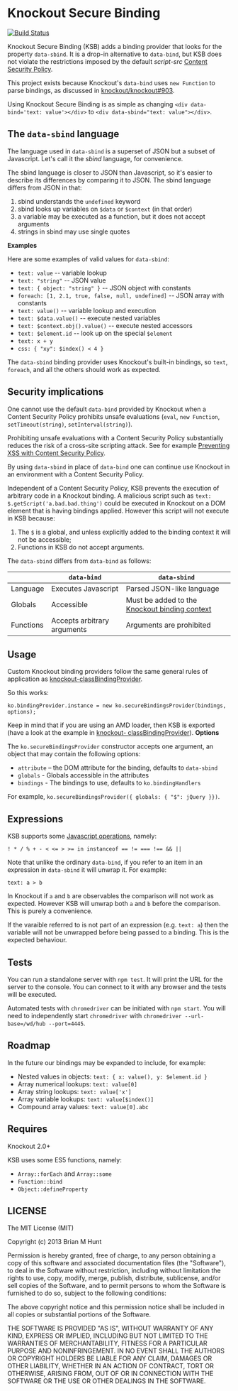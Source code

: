 Knockout Secure Binding
=======================

 [![Build Status](https://secure.travis-ci.org/brianmhunt/knockout-secure-binding.png?branch=master)](https://travis-ci.org/brianmhunt/knockout-secure-binding)

<!--  [![Selenium Test Status](https://saucelabs.com/browser-matrix/brianmhunt.svg)](https://saucelabs.com/u/brianmhunt)
 -->

Knockout Secure Binding (KSB) adds a binding provider that looks for the
property `data-sbind`. It is a drop-in alternative to `data-bind`, but KSB
does not violate the restrictions imposed by the default *script-src*
[Content Security Policy](http://www.w3.org/TR/CSP/).

This project exists because Knockout's `data-bind` uses `new Function` to
parse bindings, as discussed in
[knockout/knockout#903](https://github.com/knockout/knockout/issues/903).

Using Knockout Secure Binding is as simple as changing `<div data-bind='text: value'></div>` to `<div data-sbind="text: value"></div>`.


The `data-sbind` language
---

The language used in `data-sbind` is a superset of JSON but a subset of Javascript. Let's call it the *sbind* language, for convenience.

The sbind language is closer to JSON than Javascript, so it's easier to describe its differences by comparing it to JSON. The sbind language differs from JSON in that:

1. sbind understands the `undefined` keyword
2. sbind looks up variables on `$data` or `$context` (in that order)
3. a variable may be executed as a function, but it does not accept arguments
4. strings in sbind may use single quotes


**Examples**

Here are some examples of valid values for `data-sbind`:

- `text: value` -- variable lookup
- `text: "string"` -- JSON value
- `text: { object: "string" }` -- JSON object with constants
- `foreach: [1, 2.1, true, false, null, undefined]` -- JSON array with
    constants
- `text: value()` -- variable lookup and execution
- `text: $data.value()` -- execute nested variables
- `text: $context.obj().value()` -- execute nested accessors
- `text: $element.id` -- look up on the special `$element`
- `text: x + y`
- `css: { "xy": $index() < 4 }`

The `data-sbind` binding provider uses Knockout's built-in bindings, so
`text`, `foreach`, and all the others should work as expected.


Security implications
---

One cannot use the default `data-bind` provided by Knockout when a
Content Security Policy prohibits unsafe evaluations (`eval`,
`new Function`, `setTimeout(string)`, `setInterval(string)`).

Prohibiting unsafe evaluations with a Content Security Policy substantially reduces the risk
of a cross-site scripting attack. See for example [Preventing XSS with Content Security Policy](http://benvinegar.github.io/csp-talk-2013/).

By using `data-sbind` in place of `data-bind` one can continue use
Knockout in an environment with a Content Security Policy.

Independent of a Content Security Policy, KSB prevents the execution of arbitrary code in a Knockout binding. A malicious script such as
`text: $.getScript('a.bad.bad.thing')` could be executed in Knockout on a DOM element that is having bindings applied. However this script
will not execute in KSB because:

1. The `$` is a global, and unless explicitly added to the binding context it will not be accessible;
2. Functions in KSB do not accept arguments.

The `data-sbind` differs from `data-bind` as follows:

|           | `data-bind` | `data-sbind`
| --- | --- | ---
| Language  | Executes Javascript  | Parsed JSON-like language
| Globals | Accessible | Must be added to the [Knockout binding context](http://knockoutjs.com/documentation/binding-context.html)
| Functions  | Accepts arbitrary arguments | Arguments are prohibited


Usage
---

Custom Knockout binding providers follow the same general rules of
application as [knockout-classBindingProvider](https://github.com/rniemeyer/knockout-classBindingProvider).

So this works:

```
ko.bindingProvider.instance = new ko.secureBindingsProvider(bindings, options);
```

Keep in mind that if you are using an AMD loader, then KSB is exported
(have a look at the example in [knockout- classBindingProvider](https://github.com/rniemeyer/knockout-classBindingProvider)).
**Options**

The `ko.secureBindingsProvider` constructor accepts one argument,
an object that may contain the following options:

- `attribute` – the DOM attribute for the binding, defaults
    to `data-sbind`
- `globals` - Globals accessible in the attributes
- `bindings` - The bindings to use, defaults to `ko.bindingHandlers`

For example, `ko.secureBindingsProvider({ globals: { "$": jQuery }})`.

Expressions
---

KSB supports some [Javascript operations](https://developer.mozilla.org/en-US/docs/Web/JavaScript/Reference/Operators/Operator_Precedence#Table), namely:

```
! * / % + - < <= > >= in instanceof == != === !== && ||
```

Note that unlike the ordinary `data-bind`, if you refer to an item in an expression in `data-sbind` it will unwrap it. For example:

```
text: a > b
```

In Knockout if `a` and `b` are observables the comparison will not work as expected. However KSB will unwrap both `a` and `b` before the comparison. This is purely a convenience.

If the varaible referred to is not part of an expression (e.g. `text: a`) then the variable will not be unwrapped before being passed to a binding. This is the expected behaviour.



Tests
---

You can run a standalone server with `npm test`. It will
print the URL for the server to the console. You can connect
to it with any browser and the tests will be executed.

Automated tests with `chromedriver` can be initiated with
`npm start`.
You will need to independently start `chromedriver` with
`chromedriver --url-base=/wd/hub --port=4445`.


Roadmap
---

In the future our bindings may be expanded to include, for example:

- Nested values in objects: `text: { x: value(), y: $element.id }`
- Array numerical lookups: `text: value[0]`
- Array string lookups: `text: value['x']`
- Array variable lookups: `text: value[$index()]`
- Compound array values: `text: value[0].abc`


Requires
---

Knockout 2.0+

KSB uses some ES5 functions, namely:

- `Array::forEach` and `Array::some`
- `Function::bind`
- `Object::defineProperty`


LICENSE
---

The MIT License (MIT)

Copyright (c) 2013 Brian M Hunt

Permission is hereby granted, free of charge, to any person obtaining a
copy of this software and associated documentation files (the "Software"),
to deal in the Software without restriction, including without limitation
the rights to use, copy, modify, merge, publish, distribute, sublicense,
and/or sell copies of the Software, and to permit persons to whom the
Software is furnished to do so, subject to the following conditions:

The above copyright notice and this permission notice shall be included in
all copies or substantial portions of the Software.

THE SOFTWARE IS PROVIDED "AS IS", WITHOUT WARRANTY OF ANY KIND, EXPRESS OR
IMPLIED, INCLUDING BUT NOT LIMITED TO THE WARRANTIES OF MERCHANTABILITY,
FITNESS FOR A PARTICULAR PURPOSE AND NONINFRINGEMENT. IN NO EVENT SHALL
THE AUTHORS OR COPYRIGHT HOLDERS BE LIABLE FOR ANY CLAIM, DAMAGES OR OTHER
LIABILITY, WHETHER IN AN ACTION OF CONTRACT, TORT OR OTHERWISE, ARISING
FROM, OUT OF OR IN CONNECTION WITH THE SOFTWARE OR THE USE OR OTHER
DEALINGS IN THE SOFTWARE.

